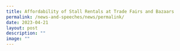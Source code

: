 ```yaml
---
title: Affordability of Stall Rentals at Trade Fairs and Bazaars
permalink: /news-and-speeches/news/permalink/
date: 2023-04-21
layout: post
description: ""
image: ""
---
```


